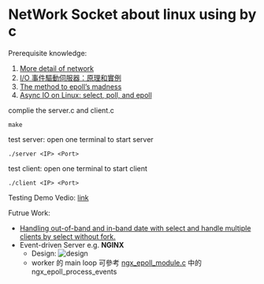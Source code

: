 # NetWork Socket about linux using by c

Prerequisite knowledge:
1. [More detail of network](https://hackmd.io/@nealson840123/network)
2. [I/O 事件驅動伺服器：原理和實例](https://hackmd.io/@sysprog/event-driven-server?fbclid=IwAR27OU4Aa35YqsPm5HU8-TgJh8oyqo50c8Y7b9yvsKEct4L5nQjRSybRVc0)
3. [The method to epoll’s madness](https://copyconstruct.medium.com/the-method-to-epolls-madness-d9d2d6378642)
4. [Async IO on Linux: select, poll, and epoll
](https://jvns.ca/blog/2017/06/03/async-io-on-linux--select--poll--and-epoll/)

complie the server.c and client.c
```
make
```
test server: open one terminal to start server
```
./server <IP> <Port>
```
test client: open one terminal to start client
```
./client <IP> <Port>
```

Testing Demo Vedio: [link](https://youtu.be/f8sakRxpbc8)

Futrue Work:
- [Handling out-of-band and in-band date with select and handle multiple clients by select without fork.](https://www.topcoder.com/thrive/articles/Linux%20Programming%20-%20Dive%20Into%20the%20Select%20Model)
- Event-driven Server e.g. **NGINX**
    - Design:
        ![design](https://www.nginx.com/wp-content/uploads/2015/06/infographic-Inside-NGINX_process-model.png)
    - worker 的 main loop 可參考  [ngx_epoll_module.c](https://github.com/nginx/nginx/blob/a64190933e06758d50eea926e6a55974645096fd/src/event/modules/ngx_epoll_module.c) 中的 ngx_epoll_process_events
